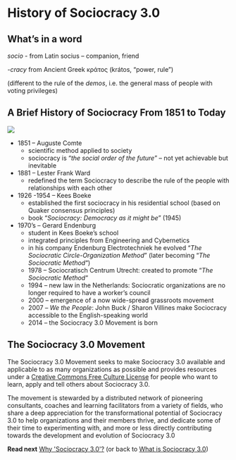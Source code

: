 # History of Sociocracy 3.0

## What’s in a word

*socio* - from Latin socius – companion, friend

*-cracy* from Ancient Greek κράτος (krátos, “power, rule”)

(different to the rule of the *demos*, i.e. the general mass of people with voting privileges)

## A Brief History of Sociocracy From 1851 to Today

![](/static-images/img/general/history.png)

* 1851 – Auguste Comte
    * scientific method applied to society
    * sociocracy is “*the social order of the future*” – not yet achievable but inevitable
* 1881 – Lester Frank Ward
    * redefined the term Sociocracy to describe the rule of the people with relationships with each other
* 1926 -1954 – Kees Boeke
    * established the first sociocracy in his residential school (based on Quaker consensus principles)
    * book “*Sociocracy: Democracy as it might be*” (1945)
* 1970’s – Gerard Endenburg
    * student in Kees Boeke’s school
    * integrated principles from Engineering and Cybernetics
    * in his company Endenburg Electrotechniek he evolved “*The Sociocratic Circle-Organization Method*” (later becoming “*The Sociocratic Method*“)
    * 1978 – Sociocratisch Centrum Utrecht: created to promote “*The Sociocratic Method*“
    * 1994 – new law in the Netherlands: Sociocratic organizations are no longer required to have a worker’s council
    * 2000 – emergence of a now wide-spread grassroots movement
    * 2007 – *We the People*: John Buck / Sharon Villines make Sociocracy accessible to the English-speaking world
    * 2014 – the Sociocracy 3.0 Movement is born

## The Sociocracy 3.0 Movement

The Sociocracy 3.0 Movement seeks to make Sociocracy 3.0 available and applicable to as many organizations as possible and provides resources under a [Creative Commons Free Culture License](/license/) for people who want to learn, apply and tell others about Sociocracy 3.0.

The movement is stewarded by a distributed network of pioneering consultants, coaches and learning facilitators from a variety of fields, who share a deep appreciation for the transformational potential of Sociocracy 3.0 to help organizations and their members thrive, and dedicate some of their time to experimenting with, and more or less directly contributing towards the development and evolution of Sociocracy 3.0

**Read next** [Why 'Sociocracy 3.0'?](/the-details/why-sociocracy-3-0/) (or back to [What is Sociocracy 3.0](/the-details))
